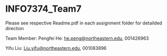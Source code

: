 # INFO7374_Team7
Please see respective Readme.pdf in each assignment folder for detailded direction

Team Member:
Pengfei He: he.peng@northeastern.edu, 001426963

Yifu Liu: Liu.yifu@northeastern.edu, 001083896
